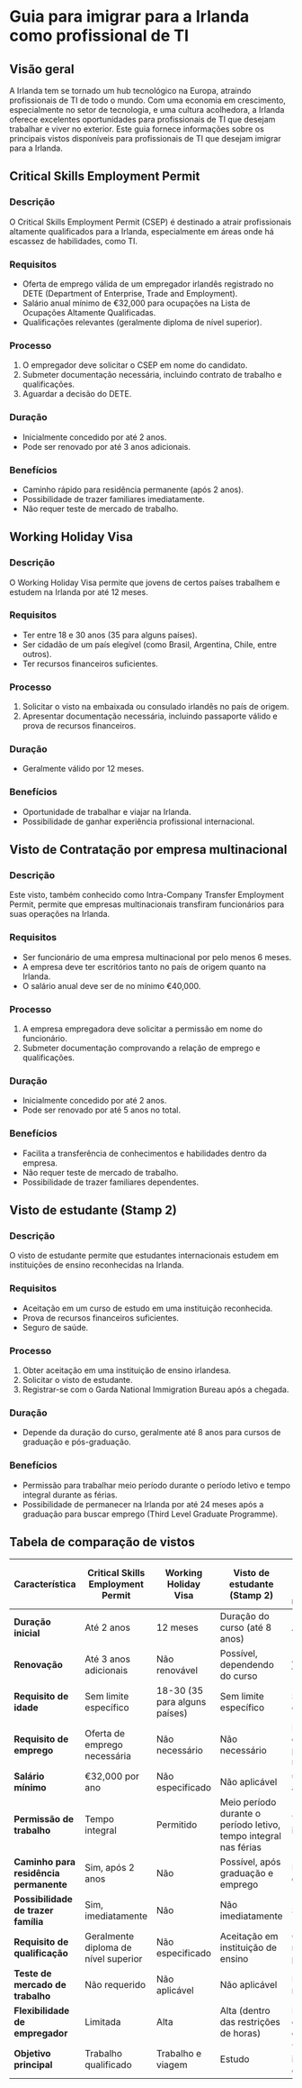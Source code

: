 # Guia para imigrar para a Irlanda como profissional de TI

## Visão geral
A Irlanda tem se tornado um hub tecnológico na Europa, atraindo profissionais de TI de todo o mundo. Com uma economia em crescimento, especialmente no setor de tecnologia, e uma cultura acolhedora, a Irlanda oferece excelentes oportunidades para profissionais de TI que desejam trabalhar e viver no exterior. Este guia fornece informações sobre os principais vistos disponíveis para profissionais de TI que desejam imigrar para a Irlanda.

## Critical Skills Employment Permit

### Descrição
O Critical Skills Employment Permit (CSEP) é destinado a atrair profissionais altamente qualificados para a Irlanda, especialmente em áreas onde há escassez de habilidades, como TI.

### Requisitos
- Oferta de emprego válida de um empregador irlandês registrado no DETE (Department of Enterprise, Trade and Employment).
- Salário anual mínimo de €32,000 para ocupações na Lista de Ocupações Altamente Qualificadas.
- Qualificações relevantes (geralmente diploma de nível superior).

### Processo
1. O empregador deve solicitar o CSEP em nome do candidato.
2. Submeter documentação necessária, incluindo contrato de trabalho e qualificações.
3. Aguardar a decisão do DETE.

### Duração
- Inicialmente concedido por até 2 anos.
- Pode ser renovado por até 3 anos adicionais.

### Benefícios
- Caminho rápido para residência permanente (após 2 anos).
- Possibilidade de trazer familiares imediatamente.
- Não requer teste de mercado de trabalho.

## Working Holiday Visa

### Descrição
O Working Holiday Visa permite que jovens de certos países trabalhem e estudem na Irlanda por até 12 meses.

### Requisitos
- Ter entre 18 e 30 anos (35 para alguns países).
- Ser cidadão de um país elegível (como Brasil, Argentina, Chile, entre outros).
- Ter recursos financeiros suficientes.

### Processo
1. Solicitar o visto na embaixada ou consulado irlandês no país de origem.
2. Apresentar documentação necessária, incluindo passaporte válido e prova de recursos financeiros.

### Duração
- Geralmente válido por 12 meses.

### Benefícios
- Oportunidade de trabalhar e viajar na Irlanda.
- Possibilidade de ganhar experiência profissional internacional.

## Visto de Contratação por empresa multinacional

### Descrição
Este visto, também conhecido como Intra-Company Transfer Employment Permit, permite que empresas multinacionais transfiram funcionários para suas operações na Irlanda.

### Requisitos
- Ser funcionário de uma empresa multinacional por pelo menos 6 meses.
- A empresa deve ter escritórios tanto no país de origem quanto na Irlanda.
- O salário anual deve ser de no mínimo €40,000.

### Processo
1. A empresa empregadora deve solicitar a permissão em nome do funcionário.
2. Submeter documentação comprovando a relação de emprego e qualificações.

### Duração
- Inicialmente concedido por até 2 anos.
- Pode ser renovado por até 5 anos no total.

### Benefícios
- Facilita a transferência de conhecimentos e habilidades dentro da empresa.
- Não requer teste de mercado de trabalho.
- Possibilidade de trazer familiares dependentes.

## Visto de estudante (Stamp 2)

### Descrição
O visto de estudante permite que estudantes internacionais estudem em instituições de ensino reconhecidas na Irlanda.

### Requisitos
- Aceitação em um curso de estudo em uma instituição reconhecida.
- Prova de recursos financeiros suficientes.
- Seguro de saúde.

### Processo
1. Obter aceitação em uma instituição de ensino irlandesa.
2. Solicitar o visto de estudante.
3. Registrar-se com o Garda National Immigration Bureau após a chegada.

### Duração
- Depende da duração do curso, geralmente até 8 anos para cursos de graduação e pós-graduação.

### Benefícios
- Permissão para trabalhar meio período durante o período letivo e tempo integral durante as férias.
- Possibilidade de permanecer na Irlanda por até 24 meses após a graduação para buscar emprego (Third Level Graduate Programme).


## Tabela de comparação de vistos

| Característica | Critical Skills Employment Permit | Working Holiday Visa | Visto de estudante (Stamp 2) | Visto de Contratação por empresa multinacional |
|----------------|-----------------------------------|----------------------|------------------------------|------------------------------------------------|
| **Duração inicial** | Até 2 anos | 12 meses | Duração do curso (até 8 anos) | Até 2 anos |
| **Renovação** | Até 3 anos adicionais | Não renovável | Possível, dependendo do curso | Até 5 anos no total |
| **Requisito de idade** | Sem limite específico | 18-30 (35 para alguns países) | Sem limite específico | Sem limite específico |
| **Requisito de emprego** | Oferta de emprego necessária | Não necessário | Não necessário | Emprego na empresa por pelo menos 6 meses |
| **Salário mínimo** | €32,000 por ano | Não especificado | Não aplicável | €40,000 por ano |
| **Permissão de trabalho** | Tempo integral | Permitido | Meio período durante o período letivo, tempo integral nas férias | Tempo integral |
| **Caminho para residência permanente** | Sim, após 2 anos | Não | Possível, após graduação e emprego | Não diretamente |
| **Possibilidade de trazer família** | Sim, imediatamente | Não | Não imediatamente | Sim |
| **Requisito de qualificação** | Geralmente diploma de nível superior | Não especificado | Aceitação em instituição de ensino | Qualificações relevantes para o cargo |
| **Teste de mercado de trabalho** | Não requerido | Não aplicável | Não aplicável | Não requerido |
| **Flexibilidade de empregador** | Limitada | Alta | Alta (dentro das restrições de horas) | Limitada à empresa contratante |
| **Objetivo principal** | Trabalho qualificado | Trabalho e viagem | Estudo | Transferência interna de empresa |